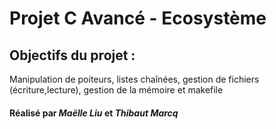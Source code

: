 # Projet C Avancé - Ecosystème

## Objectifs du projet :
Manipulation de poiteurs, listes chaînées, gestion de fichiers (écriture,lecture), gestion de la mémoire et makefile

#### Réalisé par _Maëlle Liu_ et _Thibaut Marcq_ 
